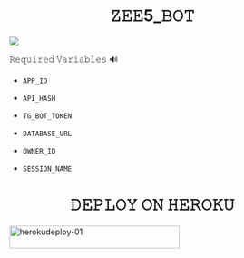 <h1 align="center">
  <b> 𝚉𝙴𝙴5_𝙱𝙾𝚃 </b>
</h1>


<p align="left"><a href="https://github.com/Tellybots/Zee5-Dl-Bot"><img src="https://github-readme-stats.vercel.app/api/pin?username=Tellybots&show_icons=true&theme=dracula&hide_border=true&repo=Zee5-dl-Bot"></a></p>
  


  
𝚁𝚎𝚚𝚞𝚒𝚛𝚎𝚍 𝚅𝚊𝚛𝚒𝚊𝚋𝚕𝚎𝚜 🔊

* `APP_ID`

* `API_HASH`

* `TG_BOT_TOKEN`

* `DATABASE_URL`

* `OWNER_ID`

* `SESSION_NAME`





<h1 align="center">
  <b> 𝙳𝙴𝙿𝙻𝙾𝚈 𝙾𝙽 𝙷𝙴𝚁𝙾𝙺𝚄 </b>
</h1>



<p align="left"><a href="https://heroku.com/deploy?template=https://github.com/Tellybots/The-Encoder-Bot">
    <img src="https://img.shields.io/badge/Deploy%20To%20Heroku-red?style=for-the-badge&logo=heroku" alt="herokudeploy-01" border="0" height="40" width="300"></a>
</p>
